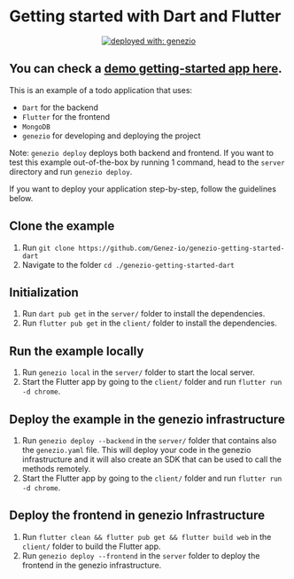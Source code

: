 # Getting started with Dart and Flutter

<div align="center">

[![deployed with: genezio](https://img.shields.io/badge/deployed_with-genezio-6742c1.svg?labelColor=62C353&style=flat)](https://github.com/genez-io/genezio)

</div>

## You can check a [demo getting-started app here](https://getting-started-dart.app.genez.io/).

This is an example of a todo application that uses:
 * `Dart` for the backend
 * `Flutter` for the frontend
 * `MongoDB`
 * `genezio` for developing and deploying the project

Note: `genezio deploy` deploys both backend and frontend.
If you want to test this example out-of-the-box by running 1 command, head to the `server` directory and run `genezio deploy`.

If you want to deploy your application step-by-step, follow the guidelines below.

## Clone the example
1. Run `git clone https://github.com/Genez-io/genezio-getting-started-dart`
2. Navigate to the folder `cd ./genezio-getting-started-dart`

## Initialization

1. Run `dart pub get` in the `server/` folder to install the dependencies.
2. Run `flutter pub get` in the `client/` folder to install the dependencies.

## Run the example locally

1. Run `genezio local` in the `server/` folder to start the local server.
2. Start the Flutter app by going to the `client/` folder and run `flutter run -d chrome`.

## Deploy the example in the genezio infrastructure

1. Run `genezio deploy --backend` in the `server/` folder that contains also the `genezio.yaml` file. This will deploy your code in the genezio infrastructure and it will also create an SDK that can be used to call the methods remotely.
2. Start the Flutter app by going to the `client/` folder and run `flutter run -d chrome`.

## Deploy the frontend in genezio Infrastructure

1. Run `flutter clean && flutter pub get && flutter build web` in the `client/` folder to build the Flutter app.
2. Run `genezio deploy --frontend` in the `server` folder to deploy the frontend in the genezio infrastructure.

